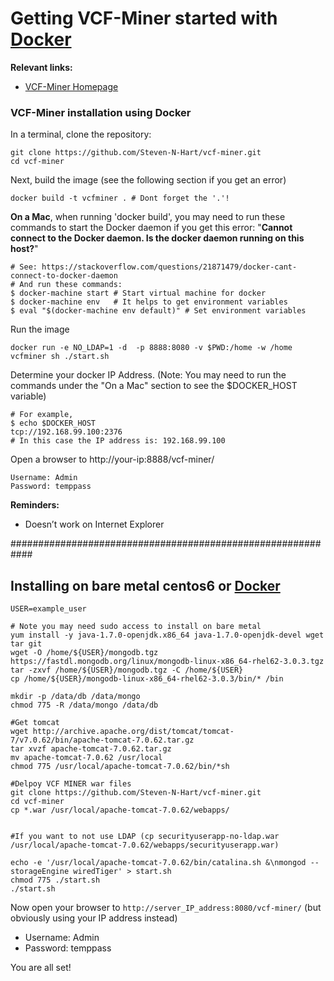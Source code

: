 
# Getting VCF-Miner started with [Docker](https://www.docker.com/)

**Relevant links:**
 * [VCF-Miner Homepage](http://bioinformaticstools.mayo.edu/research/vcf-miner/) 
 

### VCF-Miner installation using Docker 

In a terminal, clone the repository:
```
git clone https://github.com/Steven-N-Hart/vcf-miner.git
cd vcf-miner
```


Next, build the image (see the following section if you get an error)

```
docker build -t vcfminer . # Dont forget the '.'!
```

**On a Mac**, when running 'docker build', you may need to run these commands to start the Docker daemon if you get this error: "**Cannot connect to the Docker daemon. Is the docker daemon running on this host?**"

```
# See: https://stackoverflow.com/questions/21871479/docker-cant-connect-to-docker-daemon
# And run these commands:
$ docker-machine start # Start virtual machine for docker
$ docker-machine env   # It helps to get environment variables
$ eval "$(docker-machine env default)" # Set environment variables
```

Run the image
``` 
docker run -e NO_LDAP=1 -d  -p 8888:8080 -v $PWD:/home -w /home vcfminer sh ./start.sh
```

Determine your docker IP Address.  (Note: You may need to run the commands under the "On a Mac" section to see the $DOCKER_HOST variable)

```
# For example, 
$ echo $DOCKER_HOST
tcp://192.168.99.100:2376
# In this case the IP address is: 192.168.99.100
```

Open a browser to http://your-ip:8888/vcf-miner/

```
Username: Admin
Password: temppass
```
**Reminders:** 
 * Doesn’t work on Internet Explorer

############################################################

## Installing on bare metal centos6 or [Docker](https://www.docker.com/)
```
USER=example_user

# Note you may need sudo access to install on bare metal
yum install -y java-1.7.0-openjdk.x86_64 java-1.7.0-openjdk-devel wget tar git
wget -O /home/${USER}/mongodb.tgz https://fastdl.mongodb.org/linux/mongodb-linux-x86_64-rhel62-3.0.3.tgz
tar -zxvf /home/${USER}/mongodb.tgz -C /home/${USER}
cp /home/${USER}/mongodb-linux-x86_64-rhel62-3.0.3/bin/* /bin

mkdir -p /data/db /data/mongo
chmod 775 -R /data/mongo /data/db 

#Get tomcat
wget http://archive.apache.org/dist/tomcat/tomcat-7/v7.0.62/bin/apache-tomcat-7.0.62.tar.gz
tar xvzf apache-tomcat-7.0.62.tar.gz
mv apache-tomcat-7.0.62 /usr/local
chmod 775 /usr/local/apache-tomcat-7.0.62/bin/*sh

#Delpoy VCF MINER war files
git clone https://github.com/Steven-N-Hart/vcf-miner.git
cd vcf-miner
cp *.war /usr/local/apache-tomcat-7.0.62/webapps/


#If you want to not use LDAP (cp securityuserapp-no-ldap.war /usr/local/apache-tomcat-7.0.62/webapps/securityuserapp.war)

echo -e '/usr/local/apache-tomcat-7.0.62/bin/catalina.sh &\nmongod --storageEngine wiredTiger' > start.sh
chmod 775 ./start.sh
./start.sh
```


Now open your browser to `http://server_IP_address:8080/vcf-miner/` (but obviously using your IP address instead)
 * Username: Admin
 * Password: temppass

You are all set!

